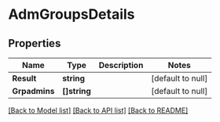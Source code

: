 # AdmGroupsDetails

## Properties
Name | Type | Description | Notes
------------ | ------------- | ------------- | -------------
**Result** | **string** |  | [default to null]
**Grpadmins** | **[]string** |  | [default to null]

[[Back to Model list]](../README.md#documentation-for-models) [[Back to API list]](../README.md#documentation-for-api-endpoints) [[Back to README]](../README.md)

